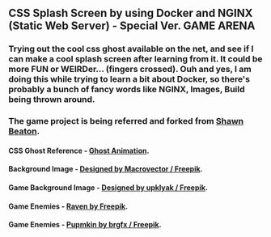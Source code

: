 ## CSS Splash Screen by using Docker and NGINX (Static Web Server) - Special Ver. GAME ARENA

### Trying out the cool css ghost available on the net, and see if I can make a cool splash screen after learning from it. It could be more FUN or WEIRDer... (fingers crossed). Ouh and yes, I am doing this while trying to learn a bit about Docker, so there's probably a bunch of fancy words like NGINX, Images, Build being thrown around.

### The game project is being referred and forked from [Shawn Beaton](https://github.com/Beat0154/easiest-game-ever/blob/master/).

#### CSS Ghost Reference - [Ghost Animation](https://www.youtube.com/watch?v=so5gizA6hNo).

#### Background Image - [Designed by Macrovector / Freepik](http://www.freepik.com).
#### Game Background Image - [Designed by upklyak / Freepik](https://www.freepik.com/free-vector/ghosts-old-cemetery-with-graves-night_13377770.htm).

#### Game Enemies - [Raven by Freepik](http://www.freepik.com).
#### Game Enemies - [Pupmkin by brgfx / Freepik](https://www.freepik.com/free-vector/halloween-pumpkin-jack-olantern_24061377.htm#query=pumpkin%20cartoon&position=38&from_view=search&track=sph).
